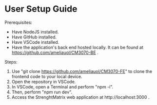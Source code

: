 # User Setup Guide

Prerequisites:
* Have NodeJS installed.
* Have GitHub installed.
* Have VSCode installed.
* Have the application's back end hosted locally. It can be found at https://github.com/ameliauol/CM3070-BE .

Steps:
1. Use "git clone https://github.com/ameliauol/CM3070-FE" to clone the frontend code to your local device.
2. Open the repository in VSCode.
3. In VSCode, open a Terminal and perform "npm -i".
4. Then, perform "npm run dev".
5. Access the StrenghtMatrix web application at http://localhost:3000 .
